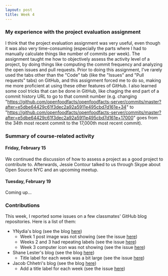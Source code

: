 ```yaml
---
layout: post
title: Week 4
---
```


### My experience with the project evaluation assignment

I think that the project evaluation assignment was very useful, even though it was also very time-consuming
(especially the parts where I had to manually calculate things like number of commits per week). The assignment
taught me how to objectively assess the activity level of a project, by doing things like computing the commit
frequency and analyzing the open issues and pull requests. Prior to doing this assignment, I've rarely used the
tabs other than the "Code" tab (like the "Issues" and "Pull requests" tabs) on GitHub, and this assignment forced
me to do so, making me more proficient at using these other features of GitHub. I also learned some cool tricks
that can be done in GitHub, like chaging the end part of a commit history URL to go to that commit number (e.g.
changing "https://github.com/openfoodfacts/openfoodfacts-server/commits/master?after=e5dbe64429c61f3dec2a92a5911e495cbd7d161e+34" to
"https://github.com/openfoodfacts/openfoodfacts-server/commits/master?after=e5dbe64429c61f3dec2a92a5911e495cbd7d161e+17000" goes from
the 34th most recent commit to the 17,000th most recent commit).

### Summary of course-related activity

#### Friday, February 15

We continued the discussion of how to assess a project as a good project to contribute to. Afterwards,
Jessie Contour talked to us through Skype about Open Source NYC and an upcoming meetup.

#### Tuesday, February 19

Coming up...

### Contributions

This week, I reported some issues on a few classmates' GitHub blog repositories. Here is a list of them:
- YNydia's blog (see the blog <a href="https://hunter-college-ossd-spr19.github.io/nCarol595-weekly/" target="_blank">here</a>)
  - Week 1 post image was not showing (see the issue <a href="https://github.com/hunter-college-ossd-spr19/nCarol595-weekly/issues/1" target="_blank">here</a>)
  - Weeks 2 and 3 had repeating labels (see the issue <a href="https://github.com/hunter-college-ossd-spr19/nCarol595-weekly/issues/2" target="_blank">here</a>)
  - Week 3 computer icon was not showing (see the issue <a href="https://github.com/hunter-college-ossd-spr19/nCarol595-weekly/issues/3" target="_blank">here</a>)
- Shane Lester's blog (see the blog <a href="https://hunter-college-ossd-spr19.github.io/Shane-Lester99-weekly/" target="_blank">here</a>)
  - Title label for each week was a bit large (see the issue <a href="https://github.com/hunter-college-ossd-spr19/Shane-Lester99-weekly/issues/1" target="_blank">here</a>)
- Jacob Chhetri's blog (see the blog <a href="https://hunter-college-ossd-spr19.github.io/jch8ri-weekly/" target="_blank">here</a>)
  - Add a title label for each week (see the issue <a href="https://github.com/hunter-college-ossd-spr19/jch8ri-weekly/issues/1" target="_blank">here</a>)

